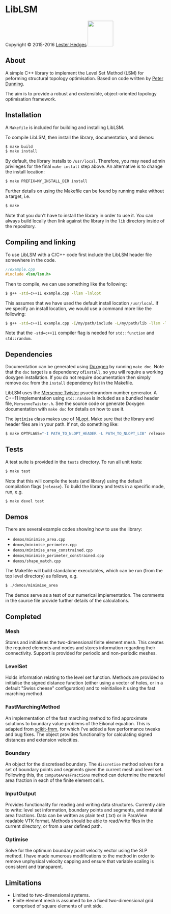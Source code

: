 # LibLSM

<p>Copyright &copy; 2015-2016 <a href="http://lesterhedges.net">Lester Hedges</a>
<a href="http://www.gnu.org/licenses/gpl-3.0.html">
<img width="80" src="http://www.gnu.org/graphics/gplv3-127x51.png"></a></p>

## About
A simple C++ library to implement the Level Set Method (LSM) for peforming
structural topology optimisation. Based on code written by
[Peter Dunning](http://www.abdn.ac.uk/engineering/people/profiles/peter.dunning).

The aim is to provide a robust and exstensible, object-oriented topology
optimisation framework.

## Installation
A `Makefile` is included for building and installing LibLSM.

To compile LibLSM, then install the library, documentation, and demos:

```bash
$ make build
$ make install
```

By default, the library installs to `/usr/local`. Therefore, you may need admin
privileges for the final `make install` step above. An alternative is to change
the install location:

```bash
$ make PREFIX=MY_INSTALL_DIR install
```

Further details on using the Makefile can be found by running make without
a target, i.e.

```bash
$ make
```

Note that you don't have to install the library in order to use it. You can
always build locally then link against the library in the `lib` directory
inside of the repository.

## Compiling and linking
To use LibLSM with a C/C++ code first include the LibLSM header file somewhere
in the code.

```cpp
//example.cpp
#include <lsm/lsm.h>
```

Then to compile, we can use something like the following:

```bash
$ g++ -std=c++11 example.cpp -llsm -lnlopt
```

This assumes that we have used the default install location `/usr/local`. If
we specify an install location, we would use a command more like the following:

```bash
$ g++ -std=c++11 example.cpp -I/my/path/include -L/my/path/lib -llsm -lnlopt
```

Note that the `-std=c++11` compiler flag is needed for `std::function` and
`std::random`.

## Dependencies
Documentation can be generated using [Doxygen](http://www.stack.nl/~dimitri/doxygen)
by running `make doc`. Note that the `doc` target is a dependency of`install`,
so you will require a working doxygen installation. If you do not require
documentation then simply remove `doc` from the `install` dependency list in
the Makefile.

LibLSM uses the [Mersenne Twister](http://en.wikipedia.org/wiki/Mersenne_Twister)
psuedorandom number generator. A C++11 implementation using `std::random` is
included as a bundled header file, `MersenneTwister.h`. See the source code or
generate Doxygen documentation with `make doc` for details on how to use it.

The `Optimise` class makes use of [NLopt](http://ab-initio.mit.edu/wiki/index.php/NLopt).
Make sure that the library and header files are in your path. If not, do something like:

```bash
$ make OPTFLAGS="-I PATH_TO_NLOPT_HEADER -L PATH_TO_NLOPT_LIB" release
```

## Tests
A test suite is provided in the `tests` directory. To run all unit tests:

```bash
$ make test
```

Note that this will compile the tests (and library) using the default compilation
flags (`release`). To build the library and tests in a specific mode, run, e.g.

```bash
$ make devel test
```

## Demos
There are several example codes showing how to use the library:

* `demos/minimise_area.cpp`
* `demos/minimise_perimeter.cpp`
* `demos/minimise_area_constrained.cpp`
* `demos/minimise_perimeter_constrained.cpp`
* `demos/shape_match.cpp`

The Makefile will build standalone executables, which can be run (from the top level
directory) as follows, e.g.

```bash
$ ./demos/minimise_area

```

The demos serve as a test of our numerical implementation. The comments
in the source file provide further details of the calculations.

## Completed

### Mesh
Stores and initialises the two-dimensional finite element mesh. This
creates the required elements and nodes and stores information regarding their
connectivity. Support is provided for periodic and non-periodic meshes.

### LevelSet
Holds information relating to the level set function. Methods are
provided to initialise the signed distance function (either using a vector of
holes, or in a default "Swiss cheese" configuration) and to reinitialise it
using the fast marching method.

### FastMarchingMethod
An implementation of the fast marching method to find approximate solutions
to boundary value problems of the Eikonal equation. This is adapted from
[scikit-fmm](https://github.com/scikit-fmm/scikit-fmm), for which I've added
a few performance tweaks and bug fixes. The object provides functionality for
calculating signed distances and extension velocities.

### Boundary
An object for the discretised boundary. The `discretise` method solves for
a set of boundary points and segments given the current mesh and level set.
Following this, the `computeAreaFractions` method can determine the material
area fraction in each of the finite element cells.

### InputOutput
Provides functionality for reading and writing data structures. Currently
able to write: level set information, boundary points and segments, and
material area fractions. Data can be written as plain text (.txt) or in
ParaView readable VTK format. Methods should be able to read/write files
in the current directory, or from a user defined path.

### Optimise
Solve for the optimum boundary point velocity vector using the SLP method.
I have made numerous modifications to the method in order to remove unphysical
velocity capping and ensure that variable scaling is consistent and transparent.

## Limitations
* Limited to two-dimensional systems.
* Finite element mesh is assumed to be a fixed two-dimensional grid comprised
of square elements of unit side.
